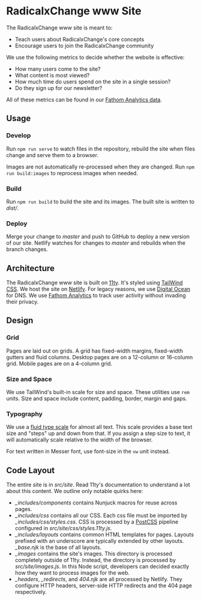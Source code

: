 # RadicalxChange www Site

The RadicalxChange www site is meant to:

- Teach users about RadicalxChange's core concepts
- Encourage users to join the RadicalxChange community

We use the following metrics to decide whether the website is effective:

- How many users come to the site?
- What content is most viewed?
- How much time do users spend on the site in a single session?
- Do they sign up for our newsletter?

All of these metrics can be found in our [Fathom Analytics data](https://usefathom.com/).

## Usage

### Develop

Run `npm run serve` to watch files in the repository, rebuild the site when files change and serve them to a browser.

Images are not automatically re-processed when they are changed. Run `npm run build:images` to reprocess images when needed.

### Build

Run `npm run build` to build the site and its images. The built site is written to _dist/_.

### Deploy

Merge your change to _master_ and push to GitHub to deploy a new version of our site. Netlify watches for changes to _master_ and rebuilds when the branch changes.

## Architecture

The RadicalxChange www site is built on [11ty](https://www.11ty.dev/). It's styled using [TailWind CSS](https://tailwindcss.com/). We host the site on [Netlify](https://www.netlify.com/). For legacy reasons, we use [Digital Ocean](https://www.digitalocean.com/) for DNS. We use [Fathom Analytics](https://usefathom.com/) to track user activity without invading their privacy.

## Design

### Grid

Pages are laid out on grids. A grid has fixed-width margins, fixed-width gutters and fluid columns. Desktop pages are on a 12-column or 16-column grid. Mobile pages are on a 4-column grid.

### Size and Space

We use TailWind's built-in scale for size and space. These utilities use `rem` units. Size and space include content, padding, border, margin and gaps.

### Typography

We use a [fluid type scale](https://utopia.fyi/blog/designing-with-fluid-type-scales) for almost all text. This scale provides a base text size and "steps" up and down from that. If you assign a step size to text, it will automatically scale relative to the width of the browser.

For text written in Messer font, use font-size in the `vw` unit instead.

## Code Layout

The entire site is in _src/site_. Read 11ty's documentation to understand a lot about this content. We outline only notable quirks here:

- _\_includes/components_ contains Nunjuck macros for reuse across pages.
- _\_includes/css_ contains all our CSS. Each css file must be imported by _\_includes/css/styles.css_. CSS is processed by a [PostCSS](https://postcss.org/) pipeline configured in _src/site/css/styles.11ty.js_.
- _\_includes/layouts_ contains common HTML templates for pages. Layouts prefixed with an underscore are typically extended by other layouts. _\_base.njk_ is the base of all layouts.
- _\_images_ contains the site's images. This directory is processed completely outside of 11ty. Instead, the directory is processed by _src/site/images.js_. In this Node script, developers can decided exactly how they want to process images for the web.
- _\_headers_, _\_redirects_, and _404.njk_ are all processed by Netlify. They configure HTTP headers, server-side HTTP redirects and the 404 page respectively.
